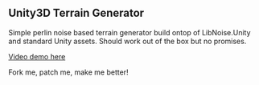 Unity3D Terrain Generator 
---


Simple perlin noise based terrain generator build ontop of LibNoise.Unity and standard Unity assets.
Should work out of the box but no promises. 

[Video demo here](https://youtu.be/55BXqpLDkn4)

Fork me, patch me, make me better!